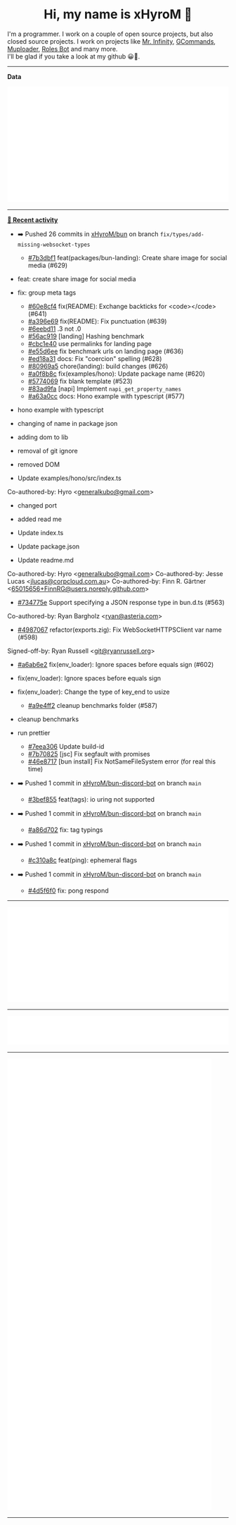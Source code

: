 <p align="center">
    <!-- <img src="https://avatars.githubusercontent.com/u/56601352" width="192" alt="hyro's pfp" /> -->
    <h1 align="center">Hi, my name is xHyroM 👋</h1>
</p>

I'm a programmer. I work on a couple of open source projects, but also closed source projects. I work on projects like [Mr. Infinity](https://discord.com/oauth2/authorize?client_id=720321585625694239&scope=bot%20applications.commands&permissions=8&redirect_uri=https://blobs.gq/imanager&prompt=consent&response_type=code), [GCommands](https://github.com/Garlic-Team/GCommands), [Muploader](https://github.com/xHyroM/Muploder), [Roles Bot](https://github.com/xHyroM/roles-bot) and many more.  
I'll be glad if you take a look at my github 😀👀.

___
**Data**

<img src="https://github.com/xHyroM/xHyroM/blob/master/.cache/base.svg">

___

**[📰 Recent activity](https://github.com/xHyroM)**
* ➡️ Pushed 26 commits in [xHyroM/bun](https://github.com/xHyroM/bun) on branch `fix/types/add-missing-websocket-types`
  * [#7b3dbf1](https://github.com/xHyroM/bun/commit/7b3dbf1) feat(packages/bun-landing): Create share image for social media (#629)

* feat: create share image for social media

* fix: group meta tags
  * [#60e8cf4](https://github.com/xHyroM/bun/commit/60e8cf4) fix(README): Exchange backticks for &lt;code&gt;&lt;/code&gt; (#641)
  * [#a396e69](https://github.com/xHyroM/bun/commit/a396e69) fix(README): Fix punctuation (#639)
  * [#6eebd11](https://github.com/xHyroM/bun/commit/6eebd11) .3 not .0
  * [#56ac919](https://github.com/xHyroM/bun/commit/56ac919) [landing] Hashing benchmark
  * [#cbc1e40](https://github.com/xHyroM/bun/commit/cbc1e40) use permalinks for landing page
  * [#e55d6ee](https://github.com/xHyroM/bun/commit/e55d6ee) fix benchmark urls on landing page (#636)
  * [#ed18a31](https://github.com/xHyroM/bun/commit/ed18a31) docs: Fix &#34;coercion&#34; spelling (#628)
  * [#80969a5](https://github.com/xHyroM/bun/commit/80969a5) chore(landing): build changes (#626)
  * [#a0f8b8c](https://github.com/xHyroM/bun/commit/a0f8b8c) fix(examples/hono): Update package name (#620)
  * [#5774069](https://github.com/xHyroM/bun/commit/5774069) fix blank template (#523)
  * [#83ad9fa](https://github.com/xHyroM/bun/commit/83ad9fa) [napi] Implement `napi_get_property_names`
  * [#a63a0cc](https://github.com/xHyroM/bun/commit/a63a0cc) docs: Hono example with typescript (#577)

* hono example with typescript

* changing of name in package json

* adding dom to lib

* removal of git ignore

* removed DOM

* Update examples/hono/src/index.ts

Co-authored-by: Hyro &lt;generalkubo@gmail.com&gt;

* changed port

* added read me

* Update index.ts

* Update package.json

* Update readme.md

Co-authored-by: Hyro &lt;generalkubo@gmail.com&gt;
Co-authored-by: Jesse Lucas &lt;jlucas@corpcloud.com.au&gt;
Co-authored-by: Finn R. Gärtner &lt;65015656+FinnRG@users.noreply.github.com&gt;
  * [#734775e](https://github.com/xHyroM/bun/commit/734775e) Support specifying a JSON response type in bun.d.ts (#563)

Co-authored-by: Ryan Bargholz &lt;ryan@asteria.com&gt;
  * [#4987067](https://github.com/xHyroM/bun/commit/4987067) refactor(exports.zig): Fix WebSocketHTTPSClient var name (#598)

Signed-off-by: Ryan Russell &lt;git@ryanrussell.org&gt;
  * [#a6ab6e2](https://github.com/xHyroM/bun/commit/a6ab6e2) fix(env_loader): Ignore spaces before equals sign (#602)

* fix(env_loader): Ignore spaces before equals sign

* fix(env_loader): Change the type of key_end to usize
  * [#a9e4ff2](https://github.com/xHyroM/bun/commit/a9e4ff2) cleanup benchmarks folder (#587)

* cleanup benchmarks

* run prettier
  * [#7eea306](https://github.com/xHyroM/bun/commit/7eea306) Update build-id
  * [#7b70825](https://github.com/xHyroM/bun/commit/7b70825) [jsc] Fix segfault with promises
  * [#46e8717](https://github.com/xHyroM/bun/commit/46e8717) [bun install] Fix NotSameFileSystem error (for real this time)
* ➡️ Pushed 1 commit in [xHyroM/bun-discord-bot](https://github.com/xHyroM/bun-discord-bot) on branch `main`
  * [#3bef855](https://github.com/xHyroM/bun-discord-bot/commit/3bef855) feat(tags): io uring not supported
* ➡️ Pushed 1 commit in [xHyroM/bun-discord-bot](https://github.com/xHyroM/bun-discord-bot) on branch `main`
  * [#a86d702](https://github.com/xHyroM/bun-discord-bot/commit/a86d702) fix: tag typings
* ➡️ Pushed 1 commit in [xHyroM/bun-discord-bot](https://github.com/xHyroM/bun-discord-bot) on branch `main`
  * [#c310a8c](https://github.com/xHyroM/bun-discord-bot/commit/c310a8c) feat(ping): ephemeral flags
* ➡️ Pushed 1 commit in [xHyroM/bun-discord-bot](https://github.com/xHyroM/bun-discord-bot) on branch `main`
  * [#4d5f6f0](https://github.com/xHyroM/bun-discord-bot/commit/4d5f6f0) fix: pong respond


___

<img src="https://github.com/xHyroM/xHyroM/blob/master/.cache/isocalendar.svg">

___

<img src="https://github.com/xHyroM/xHyroM/blob/master/.cache/languages.svg">

___

<img src="https://github.com/xHyroM/xHyroM/blob/master/.cache/achievements.svg">

___
